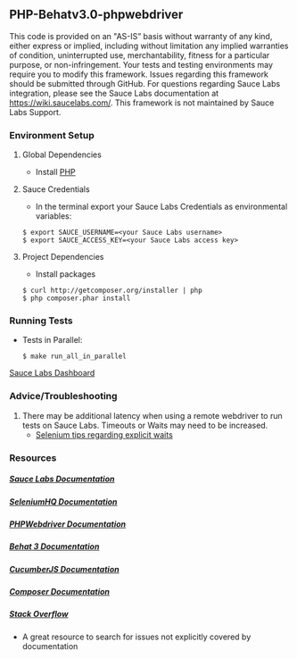 ## PHP-Behatv3.0-phpwebdriver

This code is provided on an "AS-IS” basis without warranty of any kind, either express or implied, including without limitation any implied warranties of condition, uninterrupted use, merchantability, fitness for a particular purpose, or non-infringement. Your tests and testing environments may require you to modify this framework. Issues regarding this framework should be submitted through GitHub. For questions regarding Sauce Labs integration, please see the Sauce Labs documentation at https://wiki.saucelabs.com/. This framework is not maintained by Sauce Labs Support.

### Environment Setup

1. Global Dependencies
    * Install [PHP](http://php.net/manual/en/install.php)

2. Sauce Credentials
    * In the terminal export your Sauce Labs Credentials as environmental variables:
    ```
    $ export SAUCE_USERNAME=<your Sauce Labs username>
	$ export SAUCE_ACCESS_KEY=<your Sauce Labs access key>
    ```
3. Project Dependencies
	* Install packages
	```
	$ curl http://getcomposer.org/installer | php
    $ php composer.phar install
	```

### Running Tests

* Tests in Parallel:
	```
	$ make run_all_in_parallel
	```
[Sauce Labs Dashboard](https://saucelabs.com/beta/dashboard/)

### Advice/Troubleshooting

1. There may be additional latency when using a remote webdriver to run tests on Sauce Labs. Timeouts or Waits may need to be increased.
    * [Selenium tips regarding explicit waits](https://wiki.saucelabs.com/display/DOCS/Best+Practice%3A+Use+Explicit+Waits)

### Resources
##### [Sauce Labs Documentation](https://wiki.saucelabs.com/)

##### [SeleniumHQ Documentation](http://www.seleniumhq.org/docs/)

##### [PHPWebdriver Documentation](https://github.com/facebook/php-webdriver)

##### [Behat 3 Documentation](http://docs.behat.org/en/v3.0/)

##### [CucumberJS Documentation](https://github.com/cucumber/cucumber-js)

##### [Composer Documentation](https://getcomposer.org/doc/)

##### [Stack Overflow](http://stackoverflow.com/)
* A great resource to search for issues not explicitly covered by documentation
